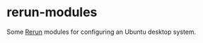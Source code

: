 rerun-modules
=============

Some [Rerun](http://rerun.github.io/rerun/) modules for configuring an Ubuntu desktop system.
